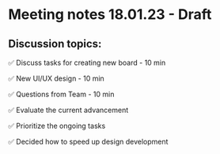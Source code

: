 # Meeting notes 18.01.23 - Draft 

## Discussion topics:   

:white_check_mark: Discuss tasks for creating new board - 10 min  

:white_check_mark: New UI/UX design  - 10 min

:white_check_mark: Questions from Team - 10 min 

:white_check_mark: Evaluate the current advancement

:white_check_mark: Prioritize the ongoing tasks 

:white_check_mark: Decided how to speed up design development 
